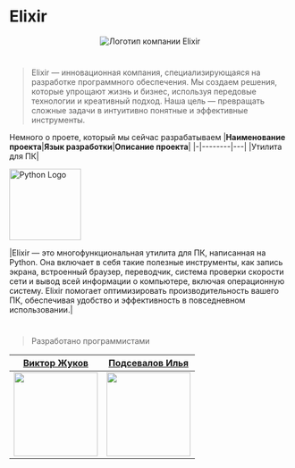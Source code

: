 # Elixir
<p align="center">
  <img src="https://github.com/user-attachments/assets/910311a4-a42a-442c-987f-b9648f92e300?raw=true" alt="Логотип компании Elixir"/>
</p>

#
> Elixir — инновационная компания, специализирующаяся на разработке программного обеспечения. Мы создаем решения, которые упрощают жизнь и бизнес, используя передовые технологии и креативный подход. Наша цель — превращать сложные задачи в интуитивно понятные и эффективные инструменты.


Немного о проете, который мы сейчас разрабатываем
|**Наименование проекта**|**Язык разработки**|**Описание проекта**|
|-|--------|---|
|Утилита для ПК|<p style="display: flex; align-items: center;"><img style="width:128px;" src="https://github.com/user-attachments/assets/3fa164d6-c14f-44be-9d2f-cef4d507e482" alt="Python Logo" style="margin-right: 10px;"/></p>|Elixir — это многофункциональная утилита для ПК, написанная на Python. Она включает в себя такие полезные инструменты, как запись экрана, встроенный браузер, переводчик, система проверки скорости сети и вывод всей информации о компьютере, включая операционную систему. Elixir помогает оптимизировать производительность вашего ПК, обеспечивая удобство и эффективность в повседневном использовании.|

#
>Разработано программистами

|**[Виктор Жуков](https://vk.com/vikmax_2003_dev)**|**[Подсевалов Илья](https://vk.com/deathlylovesstars)**|
|-|--------|
|<img src="https://github.com/user-attachments/assets/bf3b0962-7075-4d49-b324-ce9f95e14383" style="width: 150px"/>|<img src="https://github.com/user-attachments/assets/c58d4828-65d2-4ee2-99e5-fa11100f1655" style="width: 150px"/>|
